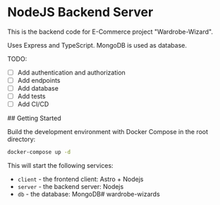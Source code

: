 # NodeJS Backend Server

This is the backend code for E-Commerce project "Wardrobe-Wizard".

Uses Express and TypeScript. MongoDB is used as database.

TODO:
- [ ] Add authentication and authorization
- [ ] Add endpoints
- [ ] Add database
- [ ] Add tests
- [ ] Add CI/CD

## Getting Started

Build the development environment with Docker Compose in the root directory:

```bash
docker-compose up -d
```

This will start the following services:
- `client` - the frontend client: Astro + Nodejs
- `server` - the backend server: Nodejs
- `db` - the database: MongoDB# wardrobe-wizards
